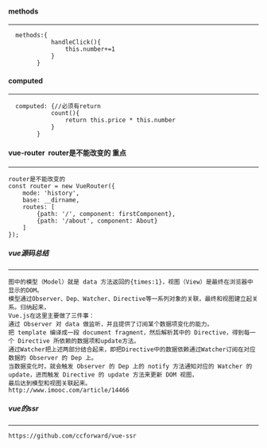 #### methods
----------------------
```
  methods:{
            handleClick(){
                this.number+=1
            }
        }
```
#### computed
---------------
```
  computed: {//必须有return 
            count(){
                return this.price * this.number
            }
        }
```
#### vue-router  router是不能改变的 重点
---------------------
```
router是不能改变的
const router = new VueRouter({
    mode: 'history',
    base: __dirname,
    routes: [
        {path: '/', component: firstComponent},
        {path: '/about', component: About}
    ]
});
```
##### vue源码总结
-----------------------------
```
图中的模型（Model）就是 data 方法返回的{times:1}，视图（View）是最终在浏览器中显示的DOM。
模型通过Observer、Dep、Watcher、Directive等一系列对象的关联，最终和视图建立起关系。归纳起来，
Vue.js在这里主要做了三件事：
通过 Observer 对 data 做监听，并且提供了订阅某个数据项变化的能力。
把 template 编译成一段 document fragment，然后解析其中的 Directive，得到每一个 Directive 所依赖的数据项和update方法。
通过Watcher把上述两部分结合起来，即把Directive中的数据依赖通过Watcher订阅在对应数据的 Observer 的 Dep 上。
当数据变化时，就会触发 Observer 的 Dep 上的 notify 方法通知对应的 Watcher 的 update，进而触发 Directive 的 update 方法来更新 DOM 视图，
最后达到模型和视图关联起来。
http://www.imooc.com/article/14466
```
##### vue的ssr
------------------------------
```
https://github.com/ccforward/vue-ssr
```
